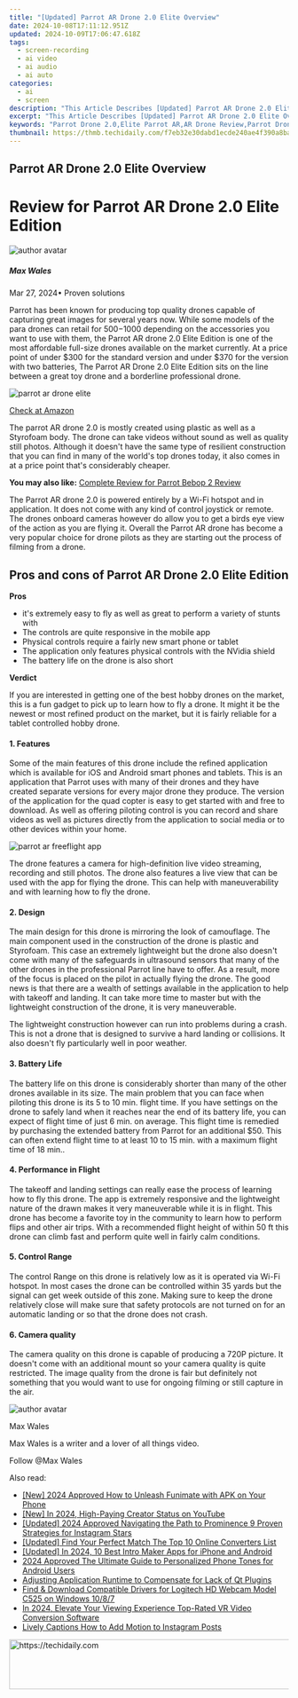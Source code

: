 ```yaml
---
title: "[Updated] Parrot AR Drone 2.0 Elite Overview"
date: 2024-10-08T17:11:12.951Z
updated: 2024-10-09T17:06:47.618Z
tags: 
  - screen-recording
  - ai video
  - ai audio
  - ai auto
categories: 
  - ai
  - screen
description: "This Article Describes [Updated] Parrot AR Drone 2.0 Elite Overview"
excerpt: "This Article Describes [Updated] Parrot AR Drone 2.0 Elite Overview"
keywords: "Parrot Drone 2.0,Elite Parrot AR,AR Drone Review,Parrot Drone Tech,Elite Overview AR,Advanced Parrot Drones,AR Drone Innovation"
thumbnail: https://thmb.techidaily.com/f7eb32e30dabd1ecde240ae4f390a8ba724185aa17a13d5ef1b9d86c145dc8b7.jpg
---
```


## Parrot AR Drone 2.0 Elite Overview

# Review for Parrot AR Drone 2.0 Elite Edition

![author avatar](https://images.wondershare.com/filmora/article-images/max-wales-author.jpg)

##### Max Wales

 Mar 27, 2024• Proven solutions

 Parrot has been known for producing top quality drones capable of capturing great images for several years now. While some models of the para drones can retail for $500-$1000 depending on the accessories you want to use with them, the Parrot AR drone 2.0 Elite Edition is one of the most affordable full-size drones available on the market currently. At a price point of under $300 for the standard version and under $370 for the version with two batteries, The Parrot AR Drone 2.0 Elite Edition sits on the line between a great toy drone and a borderline professional drone.

![parrot ar drone elite](https://images.wondershare.com/filmora/article-images/parrot-ar-drone-elite.jpg)

[Check at Amazon](https://www.amazon.com/gp/product/B01JNWLO14/ref=as%5Fli%5Ftl?ie=UTF8&tag=vs-flora-20&camp=1789&creative=9325&linkCode=as2&creativeASIN=B01JNWLO14&linkId=75a457e4caf0a07b5d6a970a0cc00258)

 The parrot AR drone 2.0 is mostly created using plastic as well as a Styrofoam body. The drone can take videos without sound as well as quality still photos. Although it doesn't have the same type of resilient construction that you can find in many of the world's top drones today, it also comes in at a price point that's considerably cheaper.

**You may also like:** [Complete Review for Parrot Bebop 2 Review](https://tools.techidaily.com/wondershare/filmora/download/)

 The Parrot AR drone 2.0 is powered entirely by a Wi-Fi hotspot and in application. It does not come with any kind of control joystick or remote. The drones onboard cameras however do allow you to get a birds eye view of the action as you are flying it. Overall the Parrot AR drone has become a very popular choice for drone pilots as they are starting out the process of filming from a drone.

## Pros and cons of Parrot AR Drone 2.0 Elite Edition

**Pros**

* it's extremely easy to fly as well as great to perform a variety of stunts with
* The controls are quite responsive in the mobile app
* Physical controls require a fairly new smart phone or tablet
* The application only features physical controls with the NVidia shield
* The battery life on the drone is also short

**Verdict**

 If you are interested in getting one of the best hobby drones on the market, this is a fun gadget to pick up to learn how to fly a drone. It might it be the newest or most refined product on the market, but it is fairly reliable for a tablet controlled hobby drone.

#### 1\.  Features

 Some of the main features of this drone include the refined application which is available for iOS and Android smart phones and tablets. This is an application that Parrot uses with many of their drones and they have created separate versions for every major drone they produce. The version of the application for the quad copter is easy to get started with and free to download. As well as offering piloting control is you can record and share videos as well as pictures directly from the application to social media or to other devices within your home.

![parrot ar freeflight app](https://images.wondershare.com/filmora/article-images/parrot-ar-free-flight-app.png)

 The drone features a camera for high-definition live video streaming, recording and still photos. The drone also features a live view that can be used with the app for flying the drone. This can help with maneuverability and with learning how to fly the drone.

#### 2\.  Design

 The main design for this drone is mirroring the look of camouflage. The main component used in the construction of the drone is plastic and Styrofoam. This case an extremely lightweight but the drone also doesn't come with many of the safeguards in ultrasound sensors that many of the other drones in the professional Parrot line have to offer. As a result, more of the focus is placed on the pilot in actually flying the drone. The good news is that there are a wealth of settings available in the application to help with takeoff and landing. It can take more time to master but with the lightweight construction of the drone, it is very maneuverable.

 The lightweight construction however can run into problems during a crash. This is not a drone that is designed to survive a hard landing or collisions. It also doesn't fly particularly well in poor weather.

#### 3\.  Battery Life

 The battery life on this drone is considerably shorter than many of the other drones available in its size. The main problem that you can face when piloting this drone is its 5 to 10 min. flight time. If you have settings on the drone to safely land when it reaches near the end of its battery life, you can expect of flight time of just 6 min. on average. This flight time is remedied by purchasing the extended battery from Parrot for an additional $50\. This can often extend flight time to at least 10 to 15 min. with a maximum flight time of 18 min..

#### 4\.  Performance in Flight

 The takeoff and landing settings can really ease the process of learning how to fly this drone. The app is extremely responsive and the lightweight nature of the drawn makes it very maneuverable while it is in flight. This drone has become a favorite toy in the community to learn how to perform flips and other air trips. With a recommended flight height of within 50 ft this drone can climb fast and perform quite well in fairly calm conditions.

#### 5\.  Control Range

 The control Range on this drone is relatively low as it is operated via Wi-Fi hotspot. In most cases the drone can be controlled within 35 yards but the signal can get week outside of this zone. Making sure to keep the drone relatively close will make sure that safety protocols are not turned on for an automatic landing or so that the drone does not crash.

#### 6\.  Camera quality

 The camera quality on this drone is capable of producing a 720P picture. It doesn't come with an additional mount so your camera quality is quite restricted. The image quality from the drone is fair but definitely not something that you would want to use for ongoing filming or still capture in the air.

![author avatar](https://images.wondershare.com/filmora/article-images/max-wales-author.jpg)

Max Wales

Max Wales is a writer and a lover of all things video.

Follow @Max Wales


<ins class="adsbygoogle"
     style="display:block"
     data-ad-format="autorelaxed"
     data-ad-client="ca-pub-7571918770474297"
     data-ad-slot="1223367746"></ins>



<ins class="adsbygoogle"
     style="display:block"
     data-ad-client="ca-pub-7571918770474297"
     data-ad-slot="8358498916"
     data-ad-format="auto"
     data-full-width-responsive="true"></ins>


<span class="atpl-alsoreadstyle">Also read:</span>
<div><ul>
<li><a href="https://fox-http.techidaily.com/new-2024-approved-how-to-unleash-funimate-with-apk-on-your-phone/"><u>[New] 2024 Approved How to Unleash Funimate with APK on Your Phone</u></a></li>
<li><a href="https://eaxpv-info.techidaily.com/new-in-2024-high-paying-creator-status-on-youtube/"><u>[New] In 2024, High-Paying Creator Status on YouTube</u></a></li>
<li><a href="https://fox-http.techidaily.com/updated-2024-approved-navigating-the-path-to-prominence-9-proven-strategies-for-instagram-stars/"><u>[Updated] 2024 Approved Navigating the Path to Prominence 9 Proven Strategies for Instagram Stars</u></a></li>
<li><a href="https://fox-http.techidaily.com/updated-find-your-perfect-match-the-top-10-online-converters-list/"><u>[Updated] Find Your Perfect Match The Top 10 Online Converters List</u></a></li>
<li><a href="https://facebook-video-footage.techidaily.com/updated-in-2024-10-best-intro-maker-apps-for-iphone-and-android/"><u>[Updated] In 2024, 10 Best Intro Maker Apps for iPhone and Android</u></a></li>
<li><a href="https://fox-links.techidaily.com/2024-approved-the-ultimate-guide-to-personalized-phone-tones-for-android-users/"><u>2024 Approved The Ultimate Guide to Personalized Phone Tones for Android Users</u></a></li>
<li><a href="https://win11-tips.techidaily.com/adjusting-application-runtime-to-compensate-for-lack-of-qt-plugins/"><u>Adjusting Application Runtime to Compensate for Lack of Qt Plugins</u></a></li>
<li><a href="https://hardware-updates.techidaily.com/find-and-download-compatible-drivers-for-logitech-hd-webcam-model-c525-on-windows-1087/"><u>Find & Download Compatible Drivers for Logitech HD Webcam Model C525 on Windows 10/8/7</u></a></li>
<li><a href="https://ai-vdieo-software.techidaily.com/in-2024-elevate-your-viewing-experience-top-rated-vr-video-conversion-software/"><u>In 2024, Elevate Your Viewing Experience Top-Rated VR Video Conversion Software</u></a></li>
<li><a href="https://fox-http.techidaily.com/lively-captions-how-to-add-motion-to-instagram-posts/"><u>Lively Captions How to Add Motion to Instagram Posts</u></a></li>
</ul></div>

<!-- affiliate ads begin -->
<a href="https://appsumo.8odi.net/c/5597632/2144284/7443" target="_top" id="2144284">
  <img src="//a.impactradius-go.com/display-ad/7443-2144284" border="0" alt="https://techidaily.com" width="728" height="90"/>
</a>
<img height="0" width="0" src="https://appsumo.8odi.net/i/5597632/2144284/7443" style="position:absolute;visibility:hidden;" border="0" />
<!-- affiliate ads end -->


